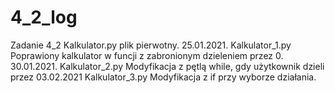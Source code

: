 # 4_2_log
Zadanie 4_2
 Kalkulator.py plik pierwotny. 25.01.2021.
 Kalkulator_1.py Poprawiony kalkulator w funcji z zabronionym dzieleniem przez 0. 30.01.2021.
 Kalkulator_2.py Modyfikacja z pętlą while, gdy użytkownik dzieli przez 03.02.2021
 Kalkulator_3.py Modyfikacja z if przy wyborze działania. 
